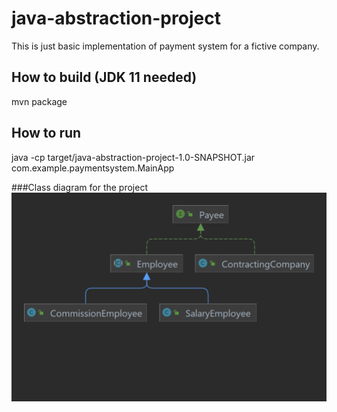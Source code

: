# java-abstraction-project
This is just basic implementation of payment system for a fictive company.

## How to build (JDK 11 needed)
mvn package

## How to run
java -cp target/java-abstraction-project-1.0-SNAPSHOT.jar com.example.paymentsystem.MainApp

###Class diagram for the project
![CLASSDIAG](PaymentSystemClassDiag.png)
